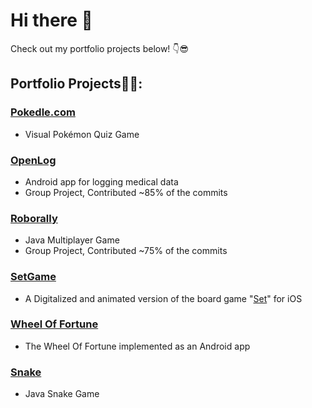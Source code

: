 # Hi there 👋
Check out my portfolio projects below! 👇😎

## Portfolio Projects👨‍💻:

### [Pokedle.com](https://pokedle.com/) 
- Visual Pokémon Quiz Game

### [OpenLog](https://github.com/gabr0236/OpenLog) 
- Android app for logging medical data
- Group Project, Contributed ~85% of the commits

### [Roborally](https://github.com/gabr0236/Roborally) 
- Java Multiplayer Game
- Group Project, Contributed ~75% of the commits

### [SetGame](https://github.com/gabr0236/SetGame) 
- A Digitalized and animated version of the board game "[Set](https://www.setgame.com/sites/default/files/instructions/SET%20INSTRUCTIONS%20-%20ENGLISH.pdf)" for iOS

### [Wheel Of Fortune](https://github.com/gabr0236/Wheel-of-Fortune) 
- The Wheel Of Fortune implemented as an Android app

### [Snake](https://github.com/gabr0236/Snake) 
- Java Snake Game
